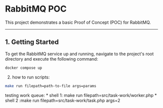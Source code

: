 # RabbitMQ POC

This project demonstrates a basic Proof of Concept (POC) for RabbitMQ.

---

## 1. Getting Started

To get the RabbitMQ service up and running, navigate to the project's root directory and execute the following command:

```bash
docker compose up
```

2. how to run scripts:

```bash
make run filepath=path-to-file args=params
```

testing work queue:
    * shell 1: make run filepath=src/task-work/worker.php
    * shell 2 :make run filepath=src/task-work/task.php args=2 


